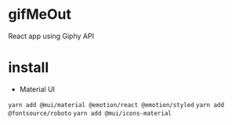 # gifMeOut
React app using Giphy API

# install

- Material UI

```yarn add @mui/material @emotion/react @emotion/styled```
```yarn add @fontsource/roboto```
```yarn add @mui/icons-material```
